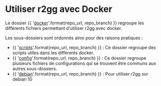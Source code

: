 # Utiliser r2gg avec Docker 

Le dossier {{ '[docker]({}tree/{}/docker)'.format(repo_url, repo_branch) }} regroupe les différents fichiers permettant d'utiliser r2gg avec docker. 

Les sous-dossiers sont ordonnés ainsi pour des raisons pratiques : 
- {{ '[scripts]({}tree/{}/docker/scripts)'.format(repo_url, repo_branch) }} : Ce dossier regroupe des scripts utiles dans les différents docker. 
- {{ '[config]({}tree/{}/docker/config)'.format(repo_url, repo_branch) }} : Ce dossier regroupe plusieurs fichiers de configurations qui se trouvent être communs aux autres sous-dossiers. 
- {{ '[debian]({}tree/{}/docker/debian)'.format(repo_url, repo_branch) }} : Pour utiliser r2gg sur debian 10
